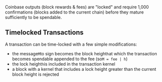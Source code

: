 Coinbase outputs \(block rewards & fees\) are "locked" and require 1,000 confirmations \(blocks added to the current chain\) before they mature sufficiently to be spendable.

## Timelocked Transactions

A transaction can be time-locked with a few simple modifications:

* the message`M`to sign becomes the block height`h`at which the transaction becomes spendable appended to the fee \(so`M = fee | h`\)
* the lock height`h`is included in the transaction kernel
* a block with a kernel that includes a lock height greater than the current block height is rejected



